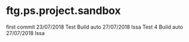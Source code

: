 # ftg.ps.project.sandbox

first commit 23/07/2018
Test Build auto 27/07/2018 Issa
Test 4 Build auto 27/07/2018 Issa 